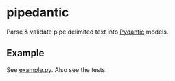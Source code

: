 # pipedantic

Parse & validate pipe delimited text into [Pydantic](https://github.com/pydantic/pydantic) models.

## Example

See [example.py](/example.py). Also see the tests.

